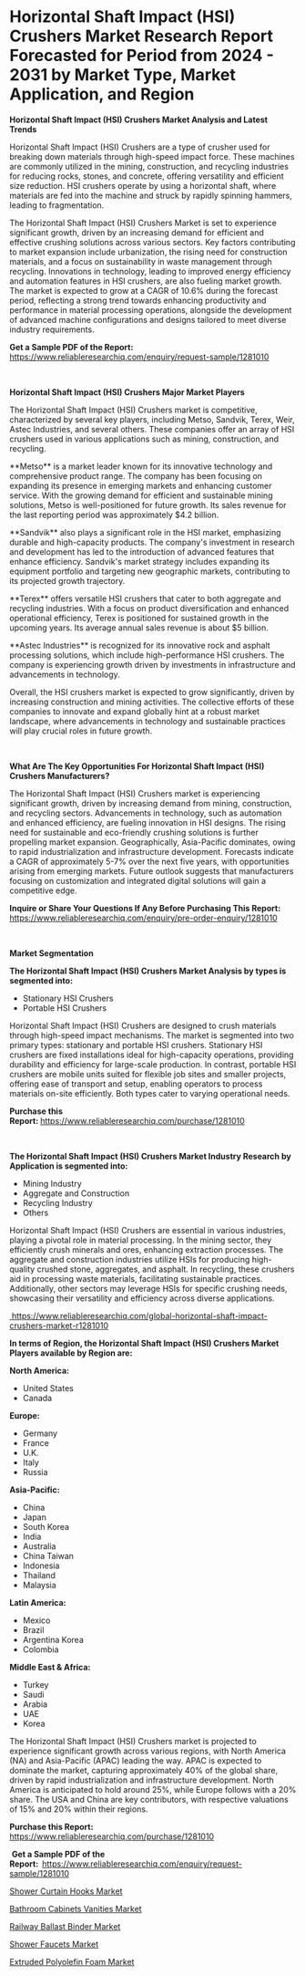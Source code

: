<p><h1>Horizontal Shaft Impact (HSI) Crushers Market Research Report Forecasted for Period from 2024 -  2031 by Market Type, Market Application, and Region</h1></p><p><strong>Horizontal Shaft Impact (HSI) Crushers Market Analysis and Latest Trends</strong></p>
<p><p>Horizontal Shaft Impact (HSI) Crushers are a type of crusher used for breaking down materials through high-speed impact force. These machines are commonly utilized in the mining, construction, and recycling industries for reducing rocks, stones, and concrete, offering versatility and efficient size reduction. HSI crushers operate by using a horizontal shaft, where materials are fed into the machine and struck by rapidly spinning hammers, leading to fragmentation.</p><p>The Horizontal Shaft Impact (HSI) Crushers Market is set to experience significant growth, driven by an increasing demand for efficient and effective crushing solutions across various sectors. Key factors contributing to market expansion include urbanization, the rising need for construction materials, and a focus on sustainability in waste management through recycling. Innovations in technology, leading to improved energy efficiency and automation features in HSI crushers, are also fueling market growth. The market is expected to grow at a CAGR of 10.6% during the forecast period, reflecting a strong trend towards enhancing productivity and performance in material processing operations, alongside the development of advanced machine configurations and designs tailored to meet diverse industry requirements.</p></p>
<p><strong>Get a Sample PDF of the Report:&nbsp;</strong> <a href="https://www.reliableresearchiq.com/enquiry/request-sample/1281010?utm_campaign=1358&utm_medium=2&utm_source=Github&utm_content=ia&utm_term=30092024&utm_id=horizontal-shaft-impact-hsi-crushers">https://www.reliableresearchiq.com/enquiry/request-sample/1281010</a></p>
<p>&nbsp;</p>
<p><strong>Horizontal Shaft Impact (HSI) Crushers Major Market Players</strong></p>
<p><p>The Horizontal Shaft Impact (HSI) Crushers market is competitive, characterized by several key players, including Metso, Sandvik, Terex, Weir, Astec Industries, and several others. These companies offer an array of HSI crushers used in various applications such as mining, construction, and recycling.</p><p>**Metso** is a market leader known for its innovative technology and comprehensive product range. The company has been focusing on expanding its presence in emerging markets and enhancing customer service. With the growing demand for efficient and sustainable mining solutions, Metso is well-positioned for future growth. Its sales revenue for the last reporting period was approximately $4.2 billion.</p><p>**Sandvik** also plays a significant role in the HSI market, emphasizing durable and high-capacity products. The company's investment in research and development has led to the introduction of advanced features that enhance efficiency. Sandvik's market strategy includes expanding its equipment portfolio and targeting new geographic markets, contributing to its projected growth trajectory.</p><p>**Terex** offers versatile HSI crushers that cater to both aggregate and recycling industries. With a focus on product diversification and enhanced operational efficiency, Terex is positioned for sustained growth in the upcoming years. Its average annual sales revenue is about $5 billion.</p><p>**Astec Industries** is recognized for its innovative rock and asphalt processing solutions, which include high-performance HSI crushers. The company is experiencing growth driven by investments in infrastructure and advancements in technology.</p><p>Overall, the HSI crushers market is expected to grow significantly, driven by increasing construction and mining activities. The collective efforts of these companies to innovate and expand globally hint at a robust market landscape, where advancements in technology and sustainable practices will play crucial roles in future growth.</p></p>
<p>&nbsp;</p>
<p><strong>What Are The Key Opportunities For Horizontal Shaft Impact (HSI) Crushers Manufacturers?</strong></p>
<p><p>The Horizontal Shaft Impact (HSI) Crushers market is experiencing significant growth, driven by increasing demand from mining, construction, and recycling sectors. Advancements in technology, such as automation and enhanced efficiency, are fueling innovation in HSI designs. The rising need for sustainable and eco-friendly crushing solutions is further propelling market expansion. Geographically, Asia-Pacific dominates, owing to rapid industrialization and infrastructure development. Forecasts indicate a CAGR of approximately 5-7% over the next five years, with opportunities arising from emerging markets. Future outlook suggests that manufacturers focusing on customization and integrated digital solutions will gain a competitive edge.</p></p>
<p><strong>Inquire or Share Your Questions If Any Before Purchasing This Report:</strong> <a href="https://www.reliableresearchiq.com/enquiry/pre-order-enquiry/1281010?utm_campaign=1358&utm_medium=2&utm_source=Github&utm_content=ia&utm_term=30092024&utm_id=horizontal-shaft-impact-hsi-crushers">https://www.reliableresearchiq.com/enquiry/pre-order-enquiry/1281010</a></p>
<p>&nbsp;</p>
<p><strong>Market Segmentation</strong></p>
<p><strong>The Horizontal Shaft Impact (HSI) Crushers Market Analysis by types is segmented into:</strong></p>
<p><ul><li>Stationary HSI Crushers</li><li>Portable HSI Crushers</li></ul></p>
<p><p>Horizontal Shaft Impact (HSI) Crushers are designed to crush materials through high-speed impact mechanisms. The market is segmented into two primary types: stationary and portable HSI crushers. Stationary HSI crushers are fixed installations ideal for high-capacity operations, providing durability and efficiency for large-scale production. In contrast, portable HSI crushers are mobile units suited for flexible job sites and smaller projects, offering ease of transport and setup, enabling operators to process materials on-site efficiently. Both types cater to varying operational needs.</p></p>
<p><strong>Purchase this Report:&nbsp;</strong><a href="https://www.reliableresearchiq.com/purchase/1281010?utm_campaign=1358&utm_medium=2&utm_source=Github&utm_content=ia&utm_term=30092024&utm_id=horizontal-shaft-impact-hsi-crushers">https://www.reliableresearchiq.com/purchase/1281010</a></p>
<p>&nbsp;</p>
<p><strong>The Horizontal Shaft Impact (HSI) Crushers Market Industry Research by Application is segmented into:</strong></p>
<p><ul><li>Mining Industry</li><li>Aggregate and Construction</li><li>Recycling Industry</li><li>Others</li></ul></p>
<p><p>Horizontal Shaft Impact (HSI) Crushers are essential in various industries, playing a pivotal role in material processing. In the mining sector, they efficiently crush minerals and ores, enhancing extraction processes. The aggregate and construction industries utilize HSIs for producing high-quality crushed stone, aggregates, and asphalt. In recycling, these crushers aid in processing waste materials, facilitating sustainable practices. Additionally, other sectors may leverage HSIs for specific crushing needs, showcasing their versatility and efficiency across diverse applications.</p></p>
<p><a href="https://www.reliableresearchiq.com/global-horizontal-shaft-impact-crushers-market-r1281010?utm_campaign=1358&utm_medium=2&utm_source=Github&utm_content=ia&utm_term=30092024&utm_id=horizontal-shaft-impact-hsi-crushers">&nbsp;https://www.reliableresearchiq.com/global-horizontal-shaft-impact-crushers-market-r1281010</a></p>
<p><strong>In terms of Region, the Horizontal Shaft Impact (HSI) Crushers Market Players available by Region are:</strong></p>
<p>
    <p> <strong> North America: </strong>
        <ul>
            <li>United States</li>
            <li>Canada</li>
        </ul>
        </p> 
    <p> <strong> Europe: </strong>
        <ul>
            <li>Germany</li>
            <li>France</li>
            <li>U.K.</li>
            <li>Italy</li>
            <li>Russia</li>
        </ul>
        </p> 
    <p> <strong> Asia-Pacific: </strong>
        <ul>
            <li>China</li>
            <li>Japan</li>
            <li>South Korea</li>
            <li>India</li>
            <li>Australia</li>
            <li>China Taiwan</li>
            <li>Indonesia</li>
            <li>Thailand</li>
            <li>Malaysia</li>
        </ul>
        </p> 
    <p> <strong> Latin America: </strong>
        <ul>
            <li>Mexico</li>
            <li>Brazil</li>
            <li>Argentina Korea</li>
            <li>Colombia</li>
        </ul>
        </p> 
    <p> <strong> Middle East & Africa: </strong>
        <ul>
            <li>Turkey</li>
            <li>Saudi</li>
            <li>Arabia</li>
            <li>UAE</li>
            <li>Korea</li>
        </ul>
    </p>
    </p>
<p><p>The Horizontal Shaft Impact (HSI) Crushers market is projected to experience significant growth across various regions, with North America (NA) and Asia-Pacific (APAC) leading the way. APAC is expected to dominate the market, capturing approximately 40% of the global share, driven by rapid industrialization and infrastructure development. North America is anticipated to hold around 25%, while Europe follows with a 20% share. The USA and China are key contributors, with respective valuations of 15% and 20% within their regions.</p></p>
<p><strong>Purchase this Report: </strong><a href="https://www.reliableresearchiq.com/purchase/1281010?utm_campaign=1358&utm_medium=2&utm_source=Github&utm_content=ia&utm_term=30092024&utm_id=horizontal-shaft-impact-hsi-crushers">https://www.reliableresearchiq.com/purchase/1281010</a></p>
<p>&nbsp;<strong>Get a Sample PDF of the Report:&nbsp;&nbsp;</strong><a href="https://www.reliableresearchiq.com/enquiry/request-sample/1281010?utm_campaign=1358&utm_medium=2&utm_source=Github&utm_content=ia&utm_term=30092024&utm_id=horizontal-shaft-impact-hsi-crushers">https://www.reliableresearchiq.com/enquiry/request-sample/1281010</a></p>
<p><strong></strong></p>
<p><p><a href="https://www.linkedin.com/pulse/global-shower-curtain-hooks-market-share-growth-opportunities-de2tf?utm_campaign=1358&utm_medium=2&utm_source=Github&utm_content=ia&utm_term=30092024&utm_id=horizontal-shaft-impact-hsi-crushers">Shower Curtain Hooks Market</a></p><p><a href="https://www.linkedin.com/pulse/bathroom-cabinets-vanities-market-size-share-analysis--aeuyf?utm_campaign=1358&utm_medium=2&utm_source=Github&utm_content=ia&utm_term=30092024&utm_id=horizontal-shaft-impact-hsi-crushers">Bathroom Cabinets Vanities Market</a></p><p><a href="https://issuu.com/reportprime-2/docs/railway-ballast-binder-market-size-_a3fe2d80e0bf2b?utm_campaign=1358&utm_medium=2&utm_source=Github&utm_content=ia&utm_term=30092024&utm_id=horizontal-shaft-impact-hsi-crushers">Railway Ballast Binder Market</a></p><p><a href="https://www.linkedin.com/pulse/booming-shower-faucets-market-sector-analysis-growth-projections-lgaif?utm_campaign=1358&utm_medium=2&utm_source=Github&utm_content=ia&utm_term=30092024&utm_id=horizontal-shaft-impact-hsi-crushers">Shower Faucets Market</a></p><p><a href="https://issuu.com/reportprime-2/docs/extruded-polyolefin-foam-market-siz_6b53a59c7fd6b8?utm_campaign=1358&utm_medium=2&utm_source=Github&utm_content=ia&utm_term=30092024&utm_id=horizontal-shaft-impact-hsi-crushers">Extruded Polyolefin Foam Market</a></p></p>
